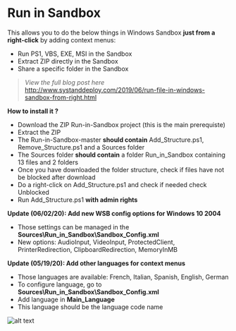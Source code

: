 # Run in Sandbox
This allows you to do the below things in Windows Sandbox **just from a right-click** by adding context menus:
- Run PS1, VBS, EXE, MSI in the Sandbox
- Extract ZIP directly in the Sandbox
- Share a specific folder in the Sandbox

> *View the full blog post here*
http://www.systanddeploy.com/2019/06/run-file-in-windows-sandbox-from-right.html

**How to install it ?**
- Download the ZIP Run-in-Sandbox project (this is the main prerequiste)
- Extract the ZIP
- The Run-in-Sandbox-master **should contain** Add_Structure.ps1, Remove_Structure.ps1 and a Sources folder
- The Sources folder **should contain** a folder Run_in_Sandbox containing 13 files and 2 folders
- Once you have downloaded the folder structure, check if files have not be blocked after download
- Do a right-click on Add_Structure.ps1 and check if needed check Unblocked
- Run Add_Structure.ps1 **with admin rights**


**Update (06/02/20): Add new WSB config options for Windows 10 2004**
- Those settings can be managed in the **Sources\Run_in_Sandbox\Sandbox_Config.xml**
- New options: AudioInput, VideoInput, ProtectedClient, PrinterRedirection, ClipboardRedirection, MemoryInMB


**Update (05/19/20): Add other languages for context menus**
- Those languages are available: French, Italian, Spanish, English, German
- To configure language, go to **Sources\Run_in_Sandbox\Sandbox_Config.xml**
- Add language in **Main_Language**
- This language should be the language code name


![alt text](https://github.com/damienvanrobaeys/Run-in-Sandbox/blob/master/run_ps1_preview.gif.gif)
